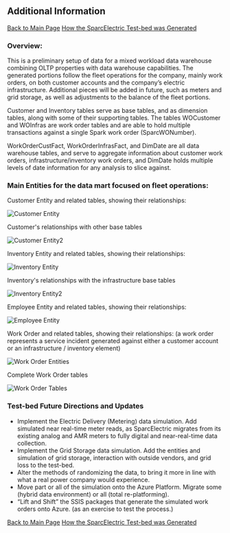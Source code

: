 ## Additional Information
[Back to Main Page](index.md)
[How the SparcElectric Test-bed was Generated](steps_to_build.md)
### Overview:

This is a preliminary setup of data for a mixed workload data warehouse combining OLTP properties with data warehouse capabilities. 
The generated portions follow the fleet operations for the company, mainly work orders, on both customer accounts and the company’s electric infrastructure.
Additional pieces will be added in future, such as meters and grid storage, as well as adjustments to the balance of the fleet portions.

Customer and Inventory tables serve as base tables, and as dimension tables, along with some of their supporting tables. The tables WOCustomer and WOInfras are work order tables and are able to hold multiple transactions against a single Spark work order (SparcWONumber).

WorkOrderCustFact, WorkOrderInfrasFact, and DimDate are all data warehouse tables, and serve to aggregate information about customer work orders, infrastructure/inventory work orders, and DimDate holds multiple levels of date information for any analysis to slice against.

### Main Entities for the data mart focused on fleet operations:

Customer Entity and related tables, showing their relationships:

![Customer Entity](/entities_pix/CustomerEntity.png)

Customer's relationships with other base tables

![Customer Entity2](/entities_pix/CompleteCustomerTables.PNG)



Inventory Entity and related tables, showing their relationships:

![Inventory Entity](/entities_pix/InventoryEntity.png)

Inventory's relationships with the infrastructure base tables

![Inventory Entity2](/entities_pix/CompleteInfrastructureTables.PNG)



Employee Entity and related tables, showing their relationships:

![Employee Entity](/entities_pix/EmployeeEntity.png)



Work Order and related tables, showing their relationships: (a work order represents a service incident generated against either a customer account or an infrastructure / inventory element)

![Work Order Entities](/entities_pix/WorkOrderEntities.png)

Complete Work Order tables

![Work Order Tables](/entities_pix/CompleteWorkOrderTables.PNG)




### Test-bed Future Directions and Updates

- Implement the Electric Delivery (Metering) data simulation. Add simulated near real-time meter reads, as SparcElectric migrates from its existing analog and AMR meters to fully digital and near-real-time data collection.
- Implement the Grid Storage data simulation. Add the entities and simulation of grid storage, interaction with outside vendors, and grid loss to the test-bed.
- Alter the methods of randomizing the data, to bring it more in line with what a real power company would experience.
- Move part or all of the simulation onto the Azure Platform. Migrate some (hybrid data environment) or all (total re-platforming).
- “Lift and Shift” the SSIS packages that generate the simulated work orders onto Azure. (as an exercise to test the process.)


[Back to Main Page](index.md)
[How the SparcElectric Test-bed was Generated](steps_to_build.md)


